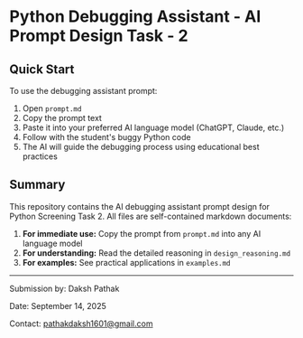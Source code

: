 # Python Debugging Assistant - AI Prompt Design Task - 2

## Quick Start
To use the debugging assistant prompt:

1. Open `prompt.md`
2. Copy the prompt text
3. Paste it into your preferred AI language model (ChatGPT, Claude, etc.)
4. Follow with the student's buggy Python code
5. The AI will guide the debugging process using educational best practices

## Summary
This repository contains the AI debugging assistant prompt design for Python Screening Task 2. All files are self-contained markdown documents:

1. **For immediate use:** Copy the prompt from `prompt.md` into any AI language model
2. **For understanding:** Read the detailed reasoning in `design_reasoning.md`
3. **For examples:** See practical applications in `examples.md`

---
Submission by: Daksh Pathak

Date: September 14, 2025

Contact: pathakdaksh1601@gmail.com
